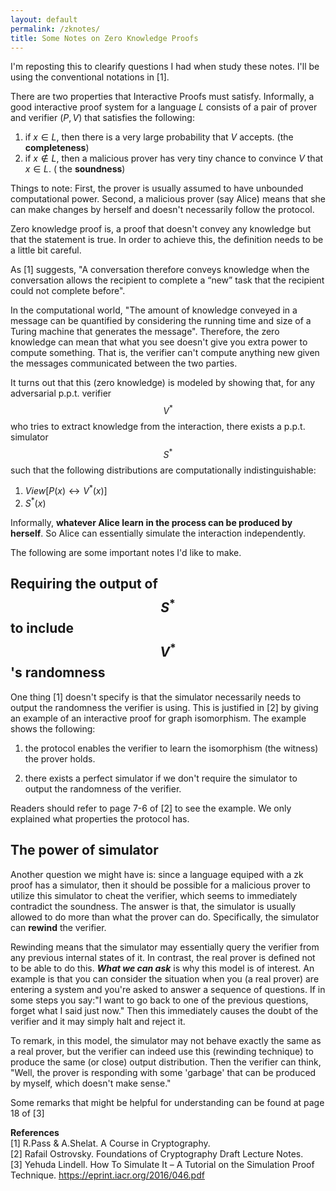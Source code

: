 ```yaml
---
layout: default
permalink: /zknotes/
title: Some Notes on Zero Knowledge Proofs
---
```


I'm reposting this to clearify questions I had when study these notes. I'll be using the conventional notations in [1].

There are two properties that Interactive Proofs must satisfy. Informally, a good interactive proof system for a language $L$ consists of a pair of prover and verifier $(P, V)$ that satisfies the following:

1. if $x\in L$, then there is a very large probability that $V$ accepts. (the **completeness**)  
2. if $x\not\in L$, then a malicious prover has very tiny chance to convince $V$ that $x\in L$. ( the **soundness**)  

Things to note: First, the prover is usually assumed to have unbounded computational power. Second, a malicious prover (say Alice) means that she can make changes by herself and doesn't necessarily follow the protocol.  


Zero knowledge proof is, a proof that doesn't convey any knowledge but that the statement is true. In order to achieve this, the definition needs to be a little bit careful.  

As [1] suggests, "A conversation therefore conveys knowledge when the conversation allows the recipient to complete a “new” task that the recipient could not complete before".

In the computational world, "The amount of knowledge conveyed in a message can be quantified by considering the running time and size of a Turing machine that generates the message". Therefore, the zero knowledge can mean that what you see doesn't give you extra power to compute something. That is, the verifier can't compute anything new given the messages communicated between the two parties.  

It turns out that this (zero knowledge) is modeled by showing that, for any adversarial p.p.t. verifier $$V^*$$ who tries to extract knowledge from the interaction, there exists a p.p.t. simulator $$S^*$$ such that the following distributions are computationally indistinguishable:  

1. $View[P(x) \leftrightarrow V^*(x)]$  
2. $S^*(x)$  

Informally, **whatever Alice learn in the process can be produced by herself**. So Alice can essentially simulate the interaction independently.  

The following are some important notes I'd like to make.

## Requiring the output of $$S^*$$ to include $$V^*$$'s randomness

One thing [1] doesn't specify is that the simulator necessarily needs to output the randomness the verifier is using. This is justified in [2] by giving an example of an interactive proof for graph isomorphism. The example shows the following:  

1. the protocol enables the verifier to learn the isomorphism (the witness) the prover holds.  

2. there exists a perfect simulator if we don't require the simulator to output the randomness of the verifier.  

Readers should refer to page 7-6 of [2] to see the example. We only explained what properties the protocol has.

## The power of simulator

Another question we might have is: since a language equiped with a zk proof has a simulator, then it should be possible for a malicious prover to utilize this simulator to cheat the verifier, which seems to immediately contradict the soundness. The answer is that, the simulator is usually allowed to do more than what the prover can do. Specifically, the simulator can **rewind** the verifier.  

Rewinding means that the simulator may essentially query the verifier from any previous internal states of it. In contrast, the real prover is defined not to be able to do this. ***What we can ask*** is why this model is of interest. An example is that you can consider the situation when you (a real prover) are entering a system and you're asked to answer a sequence of questions. If in some steps you say:"I want to go back to one of the previous questions, forget what I said just now." Then this immediately causes the doubt of the verifier and it may simply halt and reject it. 

To remark, in this model, the simulator may not behave exactly the same as a real prover, but the verifier can indeed use this (rewinding technique) to produce the same (or close) output distribution. Then the verifier can think, "Well, the prover is responding with some 'garbage' that can be produced by myself, which doesn't make sense."  

Some remarks that might be helpful for understanding can be found at page 18 of [3]

**References**  
[1] R.Pass & A.Shelat. A Course in Cryptography.  
[2] Rafail Ostrovsky. Foundations of Cryptography Draft Lecture Notes.  
[3] Yehuda Lindell. How To Simulate It – A Tutorial on the Simulation Proof Technique. https://eprint.iacr.org/2016/046.pdf

